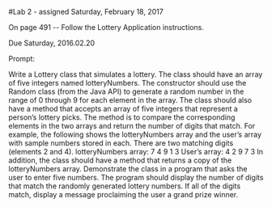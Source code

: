 #Lab 2 - assigned Saturday, February 18, 2017

On page 491 -- Follow the Lottery Application instructions.

Due Saturday, 2016.02.20

Prompt:

Write a Lottery class that simulates a lottery. The class should have an array of five integers
named lotteryNumbers. The constructor should use the Random class (from the Java API) to
generate a random number in the range of 0 through 9 for each element in the array. The
class should also have a method that accepts an array of five integers that represent a person’s
lottery picks. The method is to compare the corresponding elements in the two arrays
and return the number of digits that match. For example, the following shows the
lotteryNumbers array and the user’s array with sample numbers stored in each. There are
two matching digits (elements 2 and 4).
lotteryNumbers array:
7 4 9 1 3
User’s array:
4 2 9 7 3
In addition, the class should have a method that returns a copy of the lotteryNumbers array.
Demonstrate the class in a program that asks the user to enter five numbers. The program
should display the number of digits that match the randomly generated lottery numbers. If
all of the digits match, display a message proclaiming the user a grand prize winner.
